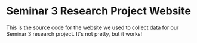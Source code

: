 # Seminar 3 Research Project Website

This is the source code for the website we used to collect data for our Seminar 3 research project. It's not pretty, but it works!